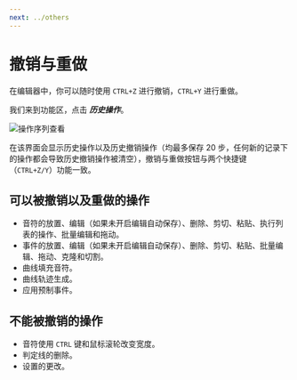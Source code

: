 ```yaml
---
next: ../others
---
```


# 撤销与重做

在编辑器中，你可以随时使用 `CTRL+Z` 进行撤销，`CTRL+Y` 进行重做。

我们来到功能区，点击 ***历史操作***。

![操作序列查看](/assets/imgs/contents/操作序列查看.avif)

在该界面会显示历史操作以及历史撤销操作（均最多保存 20
步，任何新的记录下的操作都会导致历史撤销操作被清空），撤销与重做按钮与两个快捷键（`CTRL+Z/Y`）功能一致。

## 可以被撤销以及重做的操作

- 音符的放置、编辑（如果未开启编辑自动保存）、删除、剪切、粘贴、执行列表的操作、批量编辑和拖动。
- 事件的放置、编辑（如果未开启编辑自动保存）、删除、剪切、粘贴、批量编辑、拖动、克隆和切割。
- 曲线填充音符。
- 曲线轨迹生成。
- 应用预制事件。

## 不能被撤销的操作

- 音符使用 `CTRL` 键和鼠标滚轮改变宽度。
- 判定线的删除。
- 设置的更改。
